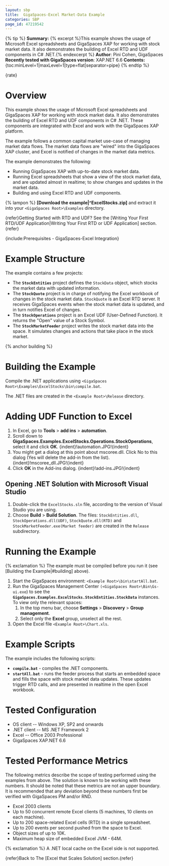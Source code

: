 ```yaml
---
layout: sbp
title:  GigaSpaces-Excel Market-Data Example
categories: SBP
page_id: 47219542
---
```



{% tip %}
**Summary:** {% excerpt %}This example shows the usage of Microsoft Excel spreadsheets and GigaSpaces XAP for working with stock market data. It also demonstrates the building of Excel RTD and UDF components in C# .NET.{% endexcerpt %}
**Author**: Pini Cohen, GigaSpaces
**Recently tested with GigaSpaces version**: XAP.NET 6.6
**Contents:**
{toc:minLevel=1|maxLevel=1|type=flat|separator=pipe}
{% endtip %}

{rate}

# Overview

This example shows the usage of Microsoft Excel spreadsheets and GigaSpaces XAP for working with stock market data. It also demonstrates the building of Excel RTD and UDF components in C# .NET. These components are integrated with Excel and work with the GigaSpaces XAP platform.

The example follows a common capital market use-case of managing market data flows. The market data flows are "wired" into the GigaSpaces XAP cluster, and Excel is notified of changes in the market data metrics.

The example demonstrates the following:
- Running GigaSpaces XAP with up-to-date stock market data.
- Running Excel spreadsheets that show a view of the stock market data, and are updated almost in realtime; to show changes and updates in the market data.
- Building and using Excel RTD and UDF components.

{% lampon %} **[Download the example|^ExcelStocks.zip]** and extract it into your `<GigaSpaces Root>\Examples` directory.

{refer}Getting Started with RTD and UDF? See the [Writing Your First RTD/UDF Application|Writing Your First RTD or UDF Application] section.{refer}

{include:Prerequisites - GigaSpaces-Excel Integration}

# Example Structure

The example contains a few projects:
- The **`StockEntities`** project defines the `StockData` object, which stocks the market data with updated information.
- The **`StockQuote`** project is in charge of notifying the Excel workbook of changes in the stock market data. `StockQuote` is an Excel RTD server. It receives GigaSpaces events when the stock market data is updated, and in turn notifies Excel of changes.
- The **`StockOperations`** project is an Excel UDF (User-Defined Function). It returns the "Open" value of a Stock Symbol.
- The **`StockMarketFeeder`** project writes the stock market data into the space. It simulates changes and actions that take place in the stock market.

{% anchor building %}

# Building the Example

Compile the .NET applications using `<GigaSpaces Root>\Examples\ExcelStocks\bin\compile.bat`.

The .NET files are created in the `<Example Root>\Release` directory.

# Adding UDF Function to Excel

1. In Excel, go to **Tools** > **add ins** > **automation**.
2. Scroll down to **GigaSpaces.Examples.ExcelStocks.Operations.StockOperations**, select it and click **OK**.
{indent}!automation.JPG!{indent}
3. You might get a dialog at this point about mscoree.dll. Click No to this dialog (Yes will delete the add-in from the list).
{indent}!mscoree_dll.JPG!{indent}
4. Click **OK** in the Add-ins dialog.
{indent}!add-ins.JPG!{indent}

## Opening .NET Solution with Microsoft Visual Studio

1. Double-click the `ExcelStocks.sln` file, according to the version of Visual Studio you are using.
2. Choose **Build** > **Build Solution**. The files: `StockEntities.dll`, `StockOperations.dll(UDF)`, `StockQuote.dll(RTD)` and `StockMarketFeeder.exe(Market feeder)`  are created in the `Release` subdirectory.

# Running the Example

{% exclamation %} The example must be compiled before you run it (see [Building the Example|#building] above).
1. Start the GigaSpaces environment: `<Example Root>\bin\startAll.bat`.
2. Run the GigaSpaces Management Center `(<GigaSpaces Root>\Bin\Gs-ui.exe`) to see the **`GigaSpaces.Examples.ExcelStocks.StockEntities.StockData`** instances. To view only the relevant spaces:
    1. In the top menu bar, choose **Settings** > **Discovery** > **Group management**.
    2. Select only the **Excel** group, unselect all the rest.
3. Open the Excel file `<Example Root>\Chart.xls`.

# Example Scripts

The example includes the following scripts:
- **`compile.bat`** - compiles the .NET components.
- **`startAll.bat`** - runs the feeder process that starts an embedded space and fills the space with stock market data updates. These updates trigger RTD calls, and are presented in realtime in the open Excel workbook.

# Tested Configuration

- OS client -- Windows XP, SP2 and onwards
- .NET client -- MS .NET Framework 2
- Excel -- Office 2003 Professional
- GigaSpaces XAP.NET 6.6

# Tested Performance Metrics

The following metrics describe the scope of testing performed using the examples from above. The solution is known to be working with these numbers. It should be noted that these metrics are not an upper boundary. It is recommended that any deviation beyond these numbers first be verified with GigaSpaces PM and/or RND.
- Excel 2003 clients
- Up to 50 concurrent remote Excel clients (5 machines, 10 clients on each machine).
- Up to 200 space-related Excel cells (RTD) in a single spreadsheet.
- Up to 200 events per second pushed from the space to Excel.
- Object sizes of up to 10K.
- Maximum heap size of embedded Excel JVM - 64M.

{% exclamation %} A .NET local cache on the Excel side is not supported.

{refer}Back to The [Excel that Scales Solution] section.{refer}